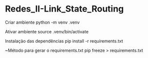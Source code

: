 # Redes_II-Link_State_Routing

Criar ambiente
python -m venv .venv

Ativar ambiente
source .venv/bin/activate

Instalação das dependências
pip install -r requirements.txt

~Método para gerar o requirements.txt
pip freeze > requirements.txt
